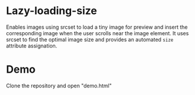 # Lazy-loading-size

Enables images using srcset to load a tiny image for preview and insert the corresponding image when the user scrolls near the image element.
It uses srcset to find the optimal image size and provides an automated `size` attribute assignation.

# Demo

Clone the repository and open "demo.html"
